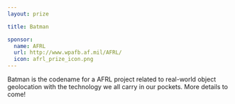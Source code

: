 ```yaml
---
layout: prize 

title: Batman 

sponsor:
  name: AFRL
  url: http://www.wpafb.af.mil/AFRL/
  icon: afrl_prize_icon.png
---
```

Batman is the codename for a AFRL project related to real-world object geolocation with the technology we all carry in our pockets. More details to come!
